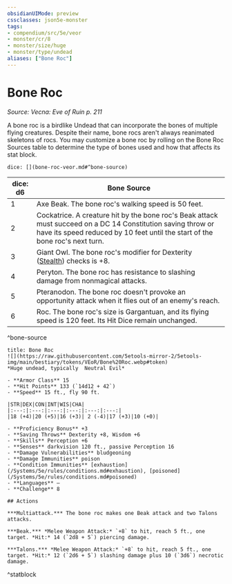 ```yaml
---
obsidianUIMode: preview
cssclasses: json5e-monster
tags:
- compendium/src/5e/veor
- monster/cr/8
- monster/size/huge
- monster/type/undead
aliases: ["Bone Roc"]
---
```

# Bone Roc
*Source: Vecna: Eve of Ruin p. 211*  

A bone roc is a birdlike Undead that can incorporate the bones of multiple flying creatures. Despite their name, bone rocs aren't always reanimated skeletons of rocs. You may customize a bone roc by rolling on the Bone Roc Sources table to determine the type of bones used and how that affects its stat block.

`dice: [](bone-roc-veor.md#^bone-source)`

| dice: d6 | Bone Source |
|----------|-------------|
| 1 | Axe Beak. The bone roc's walking speed is 50 feet. |
| 2 | Cockatrice. A creature hit by the bone roc's Beak attack must succeed on a DC 14 Constitution saving throw or have its speed reduced by 10 feet until the start of the bone roc's next turn. |
| 3 | Giant Owl. The bone roc's modifier for Dexterity ([Stealth](/Systems/5e/rules/skills.md#Stealth)) checks is +8. |
| 4 | Peryton. The bone roc has resistance to slashing damage from nonmagical attacks. |
| 5 | Pteranodon. The bone roc doesn't provoke an opportunity attack when it flies out of an enemy's reach. |
| 6 | Roc. The bone roc's size is Gargantuan, and its flying speed is 120 feet. Its Hit Dice remain unchanged. |
^bone-source

```ad-statblock
title: Bone Roc
![](https://raw.githubusercontent.com/5etools-mirror-2/5etools-img/main/bestiary/tokens/VEoR/Bone%20Roc.webp#token)
*Huge undead, typically  Neutral Evil*

- **Armor Class** 15
- **Hit Points** 133 (`14d12 + 42`)
- **Speed** 15 ft., fly 90 ft.

|STR|DEX|CON|INT|WIS|CHA|
|:---:|:---:|:---:|:---:|:---:|:---:|
|18 (+4)|20 (+5)|16 (+3)| 2 (-4)|17 (+3)|10 (+0)|

- **Proficiency Bonus** +3
- **Saving Throws** Dexterity +8, Wisdom +6
- **Skills** Perception +6
- **Senses** darkvision 120 ft., passive Perception 16
- **Damage Vulnerabilities** bludgeoning
- **Damage Immunities** poison
- **Condition Immunities** [exhaustion](/Systems/5e/rules/conditions.md#exhaustion), [poisoned](/Systems/5e/rules/conditions.md#poisoned)
- **Languages** —
- **Challenge** 8

## Actions

***Multiattack.*** The bone roc makes one Beak attack and two Talons attacks.

***Beak.*** *Melee Weapon Attack:* `+8` to hit, reach 5 ft., one target. *Hit:* 14 (`2d8 + 5`) piercing damage.

***Talons.*** *Melee Weapon Attack:* `+8` to hit, reach 5 ft., one target. *Hit:* 12 (`2d6 + 5`) slashing damage plus 10 (`3d6`) necrotic damage.
```
^statblock